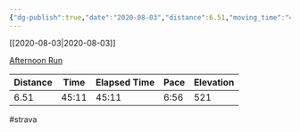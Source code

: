 ```yaml
---
{"dg-publish":true,"date":"2020-08-03","distance":6.51,"moving_time":"45:11","elapsed_time":"45:11","pace":"6:56","total_elevation_gain":521,"url":"https://www.strava.com/activities/3860738743","permalink":"/01-personal/strava/2020-08-03-afternoon-run/","dgPassFrontmatter":true}
---
```



[[2020-08-03\|2020-08-03]]

[Afternoon Run](https://www.strava.com/activities/3860738743)

| Distance | Time  | Elapsed Time | Pace | Elevation |
| -------- | ----- | ------------ | ---- | --------- |
| 6.51     | 45:11 | 45:11        | 6:56 | 521       |




#strava
